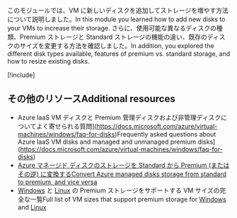 <span data-ttu-id="efee4-101">このモジュールでは、VM に新しいディスクを追加してストレージを増やす方法について説明しました。</span><span class="sxs-lookup"><span data-stu-id="efee4-101">In this module you learned how to add new disks to your VMs to increase their storage.</span></span> <span data-ttu-id="efee4-102">さらに、使用可能な異なるディスクの種類、Premium ストレージと Standard ストレージの機能の違い、既存のディスクのサイズを変更する方法を確認しました。</span><span class="sxs-lookup"><span data-stu-id="efee4-102">In addition, you explored the different disk types available, features of premium vs. standard storage, and how to resize existing disks.</span></span>

[!include[](../../../includes/azure-sandbox-cleanup.md)]

## <a name="additional-resources"></a><span data-ttu-id="efee4-103">その他のリソース</span><span class="sxs-lookup"><span data-stu-id="efee4-103">Additional resources</span></span>

- <span data-ttu-id="efee4-104">Azure IaaS VM ディスクと Premium 管理ディスクおよび非管理ディスクについてよく寄せられる質問](https://docs.microsoft.com/azure/virtual-machines/windows/faq-for-disks)</span><span class="sxs-lookup"><span data-stu-id="efee4-104">Frequently asked questions about Azure IaaS VM disks and managed and unmanaged premium disks](https://docs.microsoft.com/azure/virtual-machines/windows/faq-for-disks)</span></span>
- [<span data-ttu-id="efee4-105">Azure マネージド ディスクのストレージを Standard から Premium (またはその逆) に変換する</span><span class="sxs-lookup"><span data-stu-id="efee4-105">Convert Azure managed disks storage from standard to premium, and vice versa</span></span>](https://docs.microsoft.com/azure/virtual-machines/linux/convert-disk-storage)
- <span data-ttu-id="efee4-106">[Windows](https://docs.microsoft.com/azure/virtual-machines/windows/sizes) と [Linux](https://docs.microsoft.com/azure/virtual-machines/linux/sizes) の Premium ストレージをサポートする VM サイズの完全な一覧</span><span class="sxs-lookup"><span data-stu-id="efee4-106">Full list of VM sizes that support premium storage for [Windows](https://docs.microsoft.com/azure/virtual-machines/windows/sizes) and [Linux](https://docs.microsoft.com/azure/virtual-machines/linux/sizes)</span></span>
